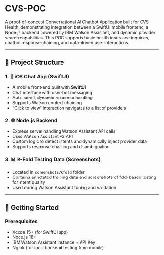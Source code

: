 # CVS-POC

A proof-of-concept Conversational AI Chatbot Application built for CVS Health, demonstrating integration between a SwiftUI mobile frontend, a Node.js backend powered by IBM Watson Assistant, and dynamic provider search capabilities. This POC supports basic health insurance inquiries, chatbot response chaining, and data-driven user interactions.

---

## 🧩 Project Structure

### 1. 📱 iOS Chat App (SwiftUI)

- A mobile front-end built with **SwiftUI**
- Chat interface with user-bot messaging
- Auto-scroll, dynamic response handling
- Supports Watson context chaining
- “Click to view” interaction navigates to a list of providers

### 2. 🌐 Node.js Backend

- Express server handling Watson Assistant API calls
- Uses Watson Assistant v2 API
- Custom logic to detect intents and dynamically inject provider data
- Supports response chaining and disambiguation

### 3. 📊 K-Fold Testing Data (Screenshots)

- Located in `screenshots/kfold` folder
- Contains annotated training data and screenshots of fold-based testing for intent quality
- Used during Watson Assistant tuning and validation

---

## 🚀 Getting Started

### Prerequisites

- Xcode 15+ (for SwiftUI app)
- Node.js 18+
- IBM Watson Assistant instance + API Key
- Ngrok (for local backend testing from mobile)
